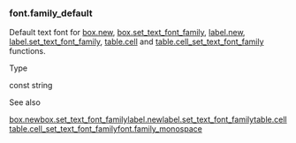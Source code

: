 ### font.family\_default

Default text font for [box.new](#fun_box.new), [box.set\_text\_font\_family](#fun_box.set_text_font_family), [label.new](#fun_label.new), [label.set\_text\_font\_family](#fun_label.set_text_font_family), [table.cell](#fun_table.cell) and [table.cell\_set\_text\_font\_family](#fun_table.cell_set_text_font_family) functions.

Type

const string

See also

[box.new](#fun_box.new)[box.set\_text\_font\_family](#fun_box.set_text_font_family)[label.new](#fun_label.new)[label.set\_text\_font\_family](#fun_label.set_text_font_family)[table.cell](#fun_table.cell)[table.cell\_set\_text\_font\_family](#fun_table.cell_set_text_font_family)[font.family\_monospace](#const_font.family_monospace)
